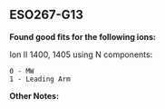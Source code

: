 ## ESO267-G13
**Found good fits for the following ions:**

Ion II 1400, 1405 using N components:
```
0 - MW
1 - Leading Arm
```


**Other Notes:**

